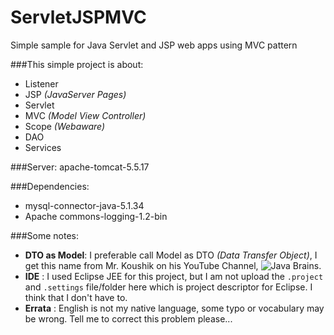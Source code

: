 ServletJSPMVC
=============

Simple sample for Java Servlet and JSP web apps using MVC pattern

###This simple project is about:
- Listener
- JSP _(JavaServer Pages)_
- Servlet
- MVC _(Model View Controller)_
- Scope _(Webaware)_
- DAO
- Services

###Server:
apache-tomcat-5.5.17

###Dependencies:
- mysql-connector-java-5.1.34
- Apache commons-logging-1.2-bin

###Some notes:
- __DTO as Model__: I preferable call Model as DTO _(Data Transfer Object)_, I get this name from Mr. Koushik on his YouTube Channel, ![Java Brains](https://www.youtube.com/user/koushks "Java Brains").
- __IDE__ : I used Eclipse JEE for this project, but I am not upload the ```.project``` and ```.settings``` file/folder here which is project descriptor for Eclipse. I think that I don't have to.
- __Errata__ : English is not my native language, some typo or vocabulary may be wrong. Tell me to correct this problem please...
